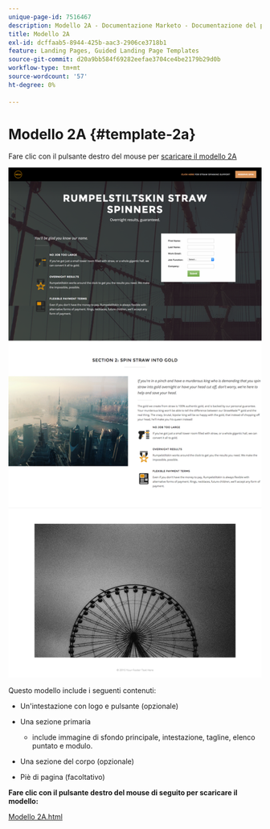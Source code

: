 ```yaml
---
unique-page-id: 7516467
description: Modello 2A - Documentazione Marketo - Documentazione del prodotto
title: Modello 2A
exl-id: dcffaab5-8944-425b-aac3-2906ce3718b1
feature: Landing Pages, Guided Landing Page Templates
source-git-commit: d20a9bb584f69282eefae3704ce4be2179b29d0b
workflow-type: tm+mt
source-wordcount: '57'
ht-degree: 0%

---
```


# Modello 2A {#template-2a}

Fare clic con il pulsante destro del mouse per [scaricare il modello 2A](https://experienceleague.adobe.com/landing/marketo/lp-templates/template-2a.html)

![](assets/image2015-6-2-15-3a17-3a17.png)

Questo modello include i seguenti contenuti:

* Un&#39;intestazione con logo e pulsante (opzionale)
* Una sezione primaria

   * include immagine di sfondo principale, intestazione, tagline, elenco puntato e modulo.

* Una sezione del corpo (opzionale)
* Piè di pagina (facoltativo)

**Fare clic con il pulsante destro del mouse di seguito per scaricare il modello:**

[Modello 2A.html](https://experienceleague.adobe.com/landing/marketo/lp-templates/template-2a.html)
